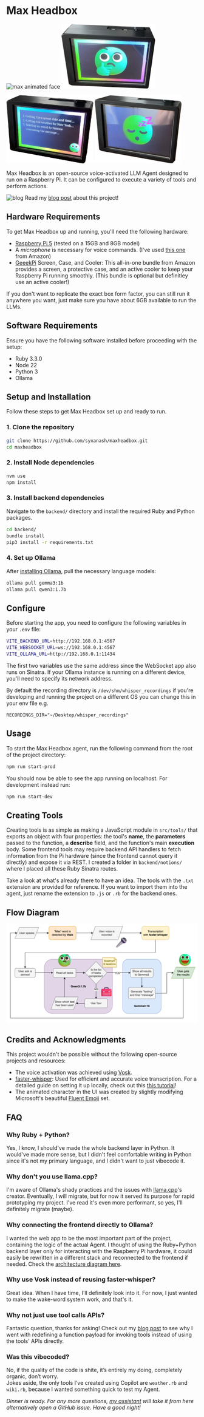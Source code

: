 # Max Headbox

<p>
  <img src="readme_assets/animated.gif" alt="max animated face" height="200"/>
  <img src="readme_assets/thinking.png" alt="max thinking" height="170"/>
</p>
<p>
  <img src="readme_assets/tools.png" alt="max using tools" height="180"/>
  <img src="readme_assets/sleeping.png" alt="max sleeping" height="180"/>
</p>

Max Headbox is an open-source voice-activated LLM Agent designed to run on a Raspberry Pi. It can be configured to execute a variety of tools and perform actions.

![blog](https://raw.githubusercontent.com/syxanash/awesome-web-desktops/refs/heads/main/assets/notebook.png) Read my [blog post](https://blog.simone.computer/an-agent-desktoy) about this project!

## Hardware Requirements

To get Max Headbox up and running, you'll need the following hardware:

* [Raspberry Pi 5](https://www.raspberrypi.com/products/raspberry-pi-5/) (tested on a 15GB and 8GB model)
* A _microphone_ is necessary for voice commands. (I've used [this one](https://www.amazon.com/dp/B071WH7FC6) from Amazon)
* [GeeekPi](https://www.amazon.com/dp/B0D7VDWBBC) Screen, Case, and Cooler: This all-in-one bundle from Amazon provides a screen, a protective case, and an active cooler to keep your Raspberry Pi running smoothly. (This bundle is optional but definitley use an active cooler!)

If you don't want to replicate the exact box form factor, you can still run it anywhere you want, just make sure you have about 6GB available to run the LLMs.

## Software Requirements

Ensure you have the following software installed before proceeding with the setup:

* Ruby 3.3.0
* Node 22
* Python 3
* Ollama

## Setup and Installation

Follow these steps to get Max Headbox set up and ready to run.

### 1. Clone the repository

```sh
git clone https://github.com/syxanash/maxheadbox.git
cd maxheadbox
```

### 2. Install Node dependencies

```sh
nvm use
npm install
```

### 3. Install backend dependencies

Navigate to the `backend/` directory and install the required Ruby and Python packages.

```sh
cd backend/
bundle install
pip3 install -r requirements.txt
```

### 4. Set up Ollama

After [installing Ollama](https://ollama.com/download/linux), pull the necessary language models:

```sh
ollama pull gemma3:1b
ollama pull qwen3:1.7b
```

## Configure

Before starting the app, you need to configure the following variables in your `.env` file:

```sh
VITE_BACKEND_URL=http://192.168.0.1:4567
VITE_WEBSOCKET_URL=ws://192.168.0.1:4567
VITE_OLLAMA_URL=http://192.168.0.1:11434
```

The first two variables use the same address since the WebSocket app also runs on Sinatra. If your Ollama instance is running on a different device, you'll need to specify its network address.

By default the recording directory is `/dev/shm/whisper_recordings` if you're developing and running the project on a different OS you can change this in your env file e.g.

```
RECORDINGS_DIR="~/Desktop/whisper_recordings"
```

## Usage

To start the Max Headbox agent, run the following command from the root of the project directory:

```sh
npm run start-prod
```

You should now be able to see the app running on localhost.
For development instead run:

```sh
npm run start-dev
```

## Creating Tools

Creating tools is as simple as making a JavaScript module in `src/tools/` that exports an object with four properties: the tool's **name**, the **parameters** passed to the function, a **describe** field, and the function's main **execution** body.
Some frontend tools may require backend API handlers to fetch information from the Pi hardware (since the frontend cannot query it directly) and expose it via REST. I created a folder in `backend/notions/` where I placed all these Ruby Sinatra routes.

Take a look at what's already there to have an idea.
The tools with the `.txt` extension are provided for reference. If you want to import them into the agent, just rename the extension to `.js` or `.rb` for the backend ones.

## Flow Diagram

![flow chart](readme_assets/max-diagram.png)

## Credits and Acknowledgments

This project wouldn't be possible without the following open-source projects and resources:

* The voice activation was achieved using [Vosk](https://github.com/alphacep/vosk-api).
* [faster-whisper](https://github.com/SYSTRAN/faster-whisper): Used for efficient and accurate voice transcription. For a detailed guide on setting it up locally, check out this [this tutorial](https://www.youtube.com/watch?v=3yLFWpKKbe8)!
* The animated character in the UI was created by slightly modifying Microsoft's beautiful [Fluent Emoji](https://github.com/microsoft/fluentui-emoji) set.

## FAQ

### Why Ruby + Python?

Yes, I know, I should've made the whole backend layer in Python. It would've made more sense, but I didn't feel comfortable writing in Python since it's not my primary language, and I didn't want to just vibecode it.

### Why don't you use llama.cpp?

I'm aware of Ollama's shady practices and the issues with [llama.cpp](https://github.com/ggml-org/llama.cpp)'s creator. Eventually, I will migrate, but for now it served its purpose for rapid prototyping my project. I've read it's even more performant, so yes, I'll definitely migrate (maybe).

### Why connecting the frontend directly to Ollama?

I wanted the web app to be the most important part of the project, containing the logic of the actual Agent. I thought of using the Ruby+Python backend layer only for interacting with the Raspberry Pi hardware, it could easily be rewritten in a different stack and reconnected to the frontend if needed. Check the [architecture diagram here](https://blog.simone.computer/an-agent-desktoy#nothing-leaves-the-pi).

### Why use Vosk instead of reusing faster-whisper?

Great idea. When I have time, I'll definitely look into it. For now, I just wanted to make the wake-word system work, and that's it.

### Why not just use tool calls APIs?

Fantastic question, thanks for asking! Check out my [blog post](https://blog.simone.computer/an-agent-desktoy#make-it-agentic) to see why I went with redefining a function payload for invoking tools instead of using the tools' APIs directly.

### Was this vibecoded?

No, if the quality of the code is shite, it’s entirely my doing, completely organic, don’t worry.<br>
Jokes aside, the only tools I’ve created using Copilot are `weather.rb` and `wiki.rb`, because I wanted something quick to test my Agent.

_Dinner is ready. For any more questions, [my assistant](mailto:theassistant@simone.computer) will take it from here alternatively open a GitHub issue. Have a good night!_
